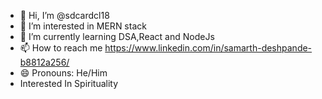 - 👋 Hi, I’m @sdcardcl18
- 👀 I’m interested in MERN stack
- 🌱 I’m currently learning DSA,React and NodeJs
- 📫 How to reach me https://www.linkedin.com/in/samarth-deshpande-b8812a256/
- 😄 Pronouns: He/Him
- Interested In Spirituality
  
  

<!---
sdcardcl18/sdcardcl18 is a ✨ special ✨ repository because its `README.md` (this file) appears on your GitHub profile.
You can click the Preview link to take a look at your changes.
--->
